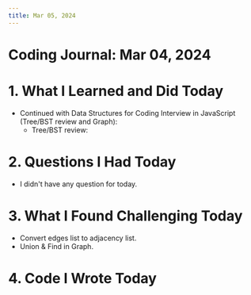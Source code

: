 ```yaml
---
title: Mar 05, 2024
---
```


# Coding Journal: Mar 04, 2024

# 1. What I Learned and Did Today
- Continued with Data Structures for Coding Interview in JavaScript (Tree/BST review and Graph): 
    - Tree/BST review: 

# 2. Questions I Had Today
- I didn't have any question for today.

# 3. What I Found Challenging Today
- Convert edges list to adjacency list.
- Union & Find in Graph.

# 4. Code I Wrote Today